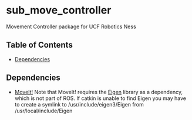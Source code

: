 # sub_move_controller
Movement Controller package for UCF Robotics Ness
## Table of Contents
* [Dependencies](#depends)
## <a name="depends"></a>Dependencies
* [MoveIt!](http://moveit.ros.org/)
  Note that MoveIt! requires the [Eigen](http://eigen.tuxfamily.org/index.php?title=Main_Page) library as a dependency, which is not part of ROS. If catkin is unable to find Eigen you may have to create a symlink to /usr/include/eigen3/Eigen from /usr/local/include/Eigen